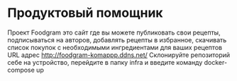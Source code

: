 # Продуктовый помощник
Проект Foodgram это сайт где вы можете публиковать свои рецепты, подписываться на авторов, добавлять рецепты в избранное, скачивать список покупок с необходимыми ингредиентами для ваших рецептов
URL адрес http://foodgram-komappp.ddns.net/
Склонируйте репозиторий себе на устройство, перейдите в папку infra и введите команду docker-compose up
